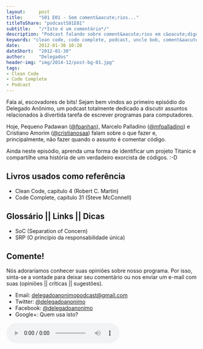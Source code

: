 ```yaml
---
layout:     post
title:      "S01 E01 - Sem coment&aacute;rios..."
titleToShare: "podcastS01E01"
subtitle:   "/*Isto é um comentário*/"
description: "Podcast falando sobre coment&aacute;rios em c&oacute;digo fonte"
keywords: "clean code, code complete, podcast, uncle bob, coment&aacute;rios, c&oacute;digo fonte"
date:       2012-01-30 10:20
dateShort:  "2012-01-30"
author:     "Delegados"
header-img: "img/2014-12/post-bg-01.jpg"
tags:
- Clean Code
- Code Complete
- Podcast
---
```



<p>
    Fala a&iacute;, escovadores de bits! Sejam bem vindos ao primeiro epis&oacute;dio do Delegado An&ocirc;nimo, um podcast totalmente dedicado a discutir assuntos relacionados &agrave; divertida tarefa de escrever programas para computadores.
</p>
<p>
    Hoje, Pequeno Padawan (<a href="http://www.twitter.com/fpanhan">@fpanhan</a>), Marcelo Palladino (<a href="http://www.twitter.com/mfpalladino">@mfpalladino</a>) e Cristiano Amorim (<a href="http://www.twitter.com/cristianosaa">@cristianosaa</a>) falam sobre o que fazer e,
    principalmente, n&atilde;o fazer quando o assunto &eacute; comentar c&oacute;digo.
</p>
<p>
    Ainda neste epis&oacute;dio, aprenda uma forma de identificar um projeto Titanic e compartilhe uma hist&oacute;ria de
    um verdadeiro exorcista de c&oacute;digos. :-D 
</p>

<h2 class="section-heading">Livros usados como refer&ecirc;ncia</h2>

<ul>
    <li>Clean Code, cap&iacute;tulo 4 (Robert C. Martin)</li>
    <li>Code Complete, cap&iacute;tulo 31 (Steve McConnell) </li>
</ul>

<h2 class="section-heading">Gloss&aacute;rio || Links || Dicas</h2>

<ul>
    <li>SoC (Separation of Concern)</li>
    <li>SRP (O princ&iacute;pio da responsabilidade &uacute;nica)</li>
</ul>

<h2 class="section-heading">Comente!</h2>

<p>
    N&oacute;s adorar&iacute;amos conhecer suas opini&otilde;es sobre nosso programa. Por isso, sinta-se a vontade para deixar seu coment&aacute;rio ou nos enviar um e-mail com suas (opini&otilde;es || cr&iacute;ticas || sugest&otilde;es).
</p>

<ul>
    <li>Email: <a href="mailto:delegadoanonimopodcast@gmail.com">delegadoanonimopodcast@gmail.com</a></li>
    <li>Twitter: <a href="http://www.twitter.com/delegadoanonimo">@delegadoanonimo</a></li>
    <li>Facebook: <a href="http://www.facebook.com/delegadoanonimo">@delegadoanonimo</a></li>
    <li>Google+: Quem usa isto?</li>
</ul>

<p>
    <audio controls>
      <source src="http://media.blubrry.com/delegadoanonimo/www.archive.org/download/DelegadoAnnimoS01e01-SemComentrios/01DelegadoAnonimoS01E01-Semcomentarios.mp3" type="audio/mpeg">
      Aparentemente seu browser n&atilde;o suporta &aacute;udio.
    </audio>
</p>

